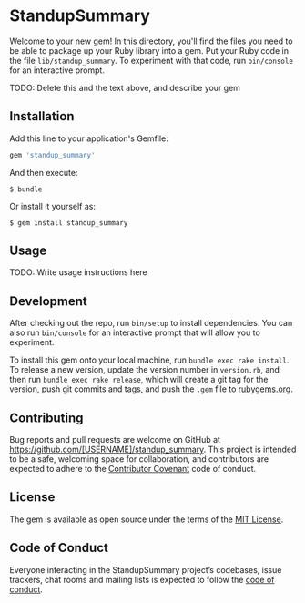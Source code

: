 # StandupSummary

Welcome to your new gem! In this directory, you'll find the files you need to be able to package up your Ruby library into a gem. Put your Ruby code in the file `lib/standup_summary`. To experiment with that code, run `bin/console` for an interactive prompt.

TODO: Delete this and the text above, and describe your gem

## Installation

Add this line to your application's Gemfile:

```ruby
gem 'standup_summary'
```

And then execute:

    $ bundle

Or install it yourself as:

    $ gem install standup_summary

## Usage

TODO: Write usage instructions here

## Development

After checking out the repo, run `bin/setup` to install dependencies. You can also run `bin/console` for an interactive prompt that will allow you to experiment.

To install this gem onto your local machine, run `bundle exec rake install`. To release a new version, update the version number in `version.rb`, and then run `bundle exec rake release`, which will create a git tag for the version, push git commits and tags, and push the `.gem` file to [rubygems.org](https://rubygems.org).

## Contributing

Bug reports and pull requests are welcome on GitHub at https://github.com/[USERNAME]/standup_summary. This project is intended to be a safe, welcoming space for collaboration, and contributors are expected to adhere to the [Contributor Covenant](http://contributor-covenant.org) code of conduct.

## License

The gem is available as open source under the terms of the [MIT License](https://opensource.org/licenses/MIT).

## Code of Conduct

Everyone interacting in the StandupSummary project’s codebases, issue trackers, chat rooms and mailing lists is expected to follow the [code of conduct](https://github.com/[USERNAME]/standup_summary/blob/master/CODE_OF_CONDUCT.md).
